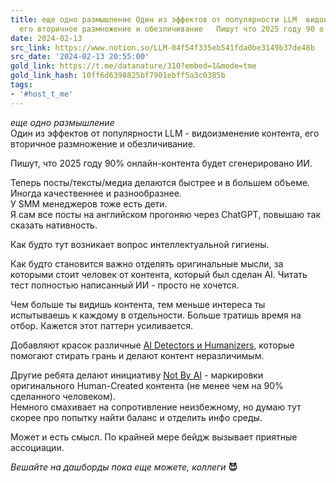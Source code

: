 ```yaml
---
title: еще одно размышление Один из эффектов от популярности LLM  видоизменение контента
  его вторичное размножение и обезличивание   Пишут что 2025 году 90 о
date: 2024-02-13
src_link: https://www.notion.so/LLM-04f54f335eb541fda0be3149b37de48b
src_date: '2024-02-13 20:55:00'
gold_link: https://t.me/datanature/310?embed=1&mode=tme
gold_link_hash: 10ff6d6398825bf7901ebff5a3c0385b
tags:
- '#host_t_me'
---
```


*еще одно размышление*  
Один из эффектов от популярности LLM - видоизменение контента, его вторичное размножение и обезличивание.   
  
Пишут, что 2025 году 90% онлайн-контента будет сгенерировано ИИ.   
  
Теперь посты/тексты/медиа делаются быстрее и в большем объеме. Иногда качественнее и разнообразнее.   
У SMM менеджеров тоже есть дети.   
Я сам все посты на английском прогоняю через ChatGPT, повышаю так сказать нативность.  
  
Как будто тут возникает вопрос интеллектуальной гигиены.  
  
Как будто становится важно отделять оригинальные мысли, за которыми стоит человек от контента, который был сделан AI. Читать тест полностью написанный ИИ - просто не хочется.  
  
Чем больше ты видишь контента, тем меньше интереса ты испытываешь к каждому в отдельности. Больше тратишь время на отбор. Кажется этот паттерн усиливается.  
  
Добавляют красок различные [AI Detectors и Humanizers](https://undetectable.ai/), которые помогают стирать грань и делают контент неразличимым.  
  
Другие ребята делают инициативу [Not By AI](https://notbyai.fyi/) - маркировки оригинального Human-Created контента (не менее чем на 90% сделанного человеком).   
Немного смахивает на сопротивление неизбежному, но думаю тут скорее про попытку найти баланс и отделить инфо среды.  
  
Может и есть смысл. По крайней мере бейдж вызывает приятные ассоциации.  
  
*Вешайте на дашборды пока еще можете, коллеги* ****😈****
